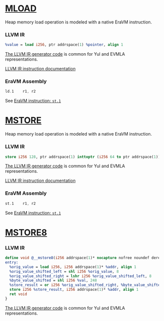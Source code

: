 # [MLOAD](https://www.evm.codes/#51?fork=shanghai)

Heap memory load operation is modeled with a native EraVM instruction.

### LLVM IR

```llvm
%value = load i256, ptr addrspace(1) %pointer, align 1
```

[The LLVM IR generator code](https://github.com/matter-labs/era-compiler-llvm-context/blob/main/src/eravm/evm/memory.rs#L15) is common for Yul and EVMLA representations.

[LLVM IR instruction documentation](https://releases.llvm.org/15.0.0/docs/LangRef.html#load-instruction)

### EraVM Assembly

```nasm
ld.1    r1, r2
```

See [EraVM instruction: `st.1`](https://matter-labs.github.io/eravm-spec/spec.html#LoadDefinition)


# [MSTORE](https://www.evm.codes/#52?fork=shanghai)

Heap memory load operation is modeled with a native EraVM instruction.

### LLVM IR

```llvm
store i256 128, ptr addrspace(1) inttoptr (i256 64 to ptr addrspace(1)), align 1
```

[The LLVM IR generator code](https://github.com/matter-labs/era-compiler-llvm-context/blob/main/src/eravm/evm/memory.rs#L38) is common for Yul and EVMLA representations.

[LLVM IR instruction documentation](https://releases.llvm.org/15.0.0/docs/LangRef.html#store-instruction)

### EraVM Assembly

```nasm
st.1    r1, r2
```

See [EraVM instruction: `st.1`](https://matter-labs.github.io/eravm-spec/spec.html#StoreDefinition)


# [MSTORE8](https://www.evm.codes/#53?fork=shanghai)

### LLVM IR

```llvm
define void @__mstore8(i256 addrspace(1)* nocapture nofree noundef dereferenceable(32) %addr, i256 %val) #2 {
entry:
  %orig_value = load i256, i256 addrspace(1)* %addr, align 1
  %orig_value_shifted_left = shl i256 %orig_value, 8
  %orig_value_shifted_right = lshr i256 %orig_value_shifted_left, 8
  %byte_value_shifted = shl i256 %val, 248
  %store_result = or i256 %orig_value_shifted_right, %byte_value_shifted
  store i256 %store_result, i256 addrspace(1)* %addr, align 1
  ret void
}
```

[The LLVM IR generator code](https://github.com/matter-labs/era-compiler-llvm-context/blob/main/src/eravm/evm/memory.rs#L62) is common for Yul and EVMLA representations.
